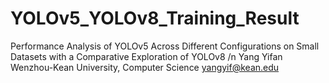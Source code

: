 # YOLOv5_YOLOv8_Training_Result
Performance Analysis of YOLOv5 Across Different Configurations on Small Datasets with a Comparative Exploration of YOLOv8
/n
Yang Yifan
Wenzhou-Kean University, Computer Science
yangyif@kean.edu

